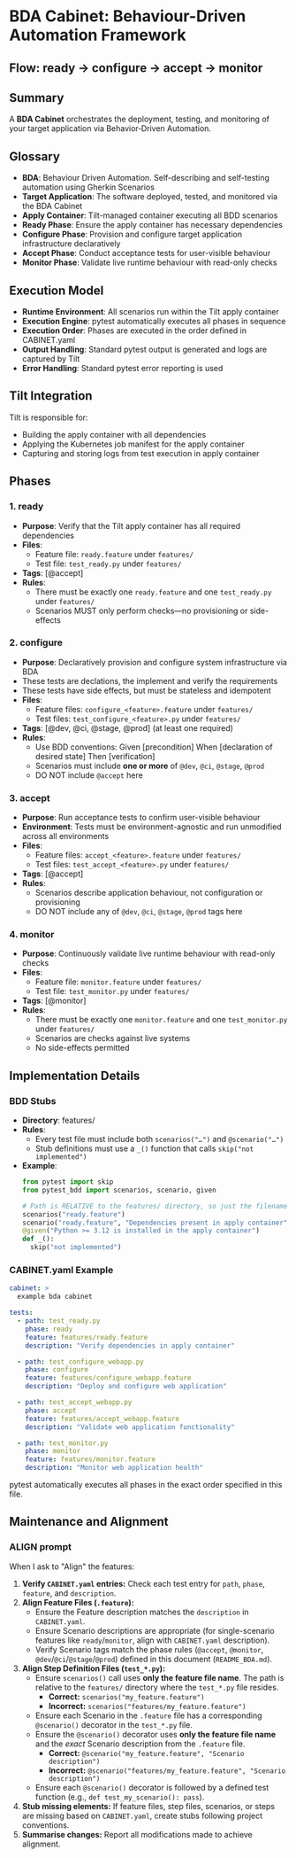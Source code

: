 # BDA Cabinet: Behaviour-Driven Automation Framework

## Flow: ready → configure → accept → monitor

## Summary
A **BDA Cabinet** orchestrates the deployment, testing, and monitoring of
your target application via Behavior‑Driven Automation.


## Glossary
- **BDA**: Behaviour Driven Automation. Self-describing and self-testing automation using Gherkin Scenarios
- **Target Application**: The software deployed, tested, and monitored via the BDA Cabinet
- **Apply Container**: Tilt-managed container executing all BDD scenarios
- **Ready Phase**: Ensure the apply container has necessary dependencies
- **Configure Phase**: Provision and configure target application infrastructure declaratively
- **Accept Phase**: Conduct acceptance tests for user-visible behaviour
- **Monitor Phase**: Validate live runtime behaviour with read-only checks

## Execution Model
- **Runtime Environment**: All scenarios run within the Tilt apply container
- **Execution Engine**: pytest automatically executes all phases in sequence
- **Execution Order**: Phases are executed in the order defined in CABINET.yaml
- **Output Handling**: Standard pytest output is generated and logs are captured by Tilt
- **Error Handling**: Standard pytest error reporting is used

## Tilt Integration
Tilt is responsible for:
- Building the apply container with all dependencies
- Applying the Kubernetes job manifest for the apply container
- Capturing and storing logs from test execution in apply container

## Phases

### 1. ready
- **Purpose**: Verify that the Tilt apply container has all required dependencies
- **Files**:
  - Feature file: `ready.feature` under `features/`
  - Test file: `test_ready.py` under `features/`
- **Tags**: [@accept]
- **Rules**:
  - There must be exactly one `ready.feature` and one `test_ready.py` under `features/`
  - Scenarios MUST only perform checks—no provisioning or side-effects

### 2. configure
- **Purpose**: Declaratively provision and configure system infrastructure via BDA
- These tests are declations, the implement and verify the requirements
- These tests have side effects, but must be stateless and idempotent
- **Files**:
  - Feature files: `configure_<feature>.feature` under `features/`
  - Test files: `test_configure_<feature>.py` under `features/`
- **Tags**: [@dev, @ci, @stage, @prod] (at least one required)
- **Rules**:
  - Use BDD conventions:
      Given [precondition]
      When [declaration of desired state]
      Then [verification]
  - Scenarios must include **one or more** of `@dev`, `@ci`, `@stage`, `@prod`
  - DO NOT include `@accept` here

### 3. accept
- **Purpose**: Run acceptance tests to confirm user-visible behaviour
- **Environment**: Tests must be environment-agnostic and run unmodified across all environments
- **Files**:
  - Feature files: `accept_<feature>.feature` under `features/`
  - Test files: `test_accept_<feature>.py` under `features/`
- **Tags**: [@accept]
- **Rules**:
  - Scenarios describe application behaviour, not configuration or provisioning
  - DO NOT include any of `@dev`, `@ci`, `@stage`, `@prod` tags here

### 4. monitor
- **Purpose**: Continuously validate live runtime behaviour with read-only checks
- **Files**:
  - Feature file: `monitor.feature` under `features/`
  - Test file: `test_monitor.py` under `features/`
- **Tags**: [@monitor]
- **Rules**:
  - There must be exactly one `monitor.feature` and one `test_monitor.py` under `features/`
  - Scenarios are checks against live systems
  - No side-effects permitted

## Implementation Details

### BDD Stubs
- **Directory**: features/
- **Rules**:
  - Every test file must include both `scenarios("…")` and `@scenario("…")`
  - Stub definitions must use a `_()` function that calls `skip("not implemented")`
- **Example**:
  ```python
  from pytest import skip
  from pytest_bdd import scenarios, scenario, given

  # Path is RELATIVE to the features/ directory, so just the filename.
  scenarios("ready.feature")
  scenario("ready.feature", "Dependencies present in apply container")
  @given("Python >= 3.12 is installed in the apply container")
  def _():
    skip("not implemented")
  ```

### CABINET.yaml Example
```yaml
cabinet: >
  example bda cabinet

tests:
  - path: test_ready.py
    phase: ready
    feature: features/ready.feature
    description: "Verify dependencies in apply container"

  - path: test_configure_webapp.py
    phase: configure
    feature: features/configure_webapp.feature
    description: "Deploy and configure web application"

  - path: test_accept_webapp.py
    phase: accept
    feature: features/accept_webapp.feature
    description: "Validate web application functionality"

  - path: test_monitor.py
    phase: monitor
    feature: features/monitor.feature
    description: "Monitor web application health"
```

pytest automatically executes all phases in the exact order specified in this file.

## Maintenance and Alignment

### ALIGN prompt
When I ask to "Align" the features:
1.  **Verify `CABINET.yaml` entries:** Check each test entry for `path`, `phase`, `feature`, and `description`.
2.  **Align Feature Files (`.feature`):**
    *   Ensure the Feature description matches the `description` in `CABINET.yaml`.
    *   Ensure Scenario descriptions are appropriate (for single-scenario features like `ready`/`monitor`, align with `CABINET.yaml` description).
    *   Verify Scenario tags match the phase rules (`@accept`, `@monitor`, `@dev`/`@ci`/`@stage`/`@prod`) defined in this document (`README_BDA.md`).
3.  **Align Step Definition Files (`test_*.py`):**
    *   Ensure `scenarios()` call uses **only the feature file name**. The path is relative to the `features/` directory where the `test_*.py` file resides.
        *   **Correct:** `scenarios("my_feature.feature")`
        *   **Incorrect:** `scenarios("features/my_feature.feature")`
    *   Ensure each Scenario in the `.feature` file has a corresponding `@scenario()` decorator in the `test_*.py` file.
    *   Ensure the `@scenario()` decorator uses **only the feature file name** and the *exact* Scenario description from the `.feature` file.
        *   **Correct:** `@scenario("my_feature.feature", "Scenario description")`
        *   **Incorrect:** `@scenario("features/my_feature.feature", "Scenario description")`
    *   Ensure each `@scenario()` decorator is followed by a defined test function (e.g., `def test_my_scenario(): pass`).
4.  **Stub missing elements:** If feature files, step files, scenarios, or steps are missing based on `CABINET.yaml`, create stubs following project conventions.
5.  **Summarise changes:** Report all modifications made to achieve alignment.
